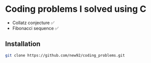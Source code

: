 # Coding problems I solved using C

- Collatz conjecture ✅
- Fibonacci sequence ✅

## Installation

```bash
git clone https://github.com/new92/coding_problems.git
```
